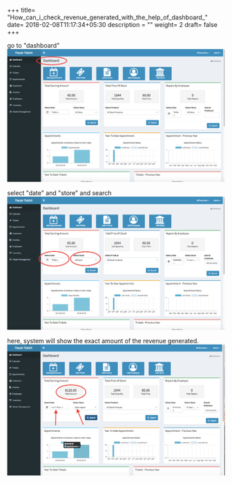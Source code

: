 +++
title= "How_can_i_check_revenue_generated_with_the_help_of_dashboard_"
date= 2018-02-08T11:17:34+05:30
description = ""
weight= 2
draft= false
+++




go to "dashboard"
![How can i check revenue generated with the help of dashboard?](/images/dashboard/how_can_i_check_revenue_generated/go_to_dashboar.png)


select "date" and "store" and search
![How can i check revenue generated with the help of dashboard?](/images/dashboard/how_can_i_check_revenue_generated/select_date_and_store_and_search.png)

here, system will show the exact amount of the revenue generated.
![How can i check revenue generated with the help of dashboard?](/images/dashboard/how_can_i_check_revenue_generated/system_will_show_the_exact_amount_of_revenue.png)

